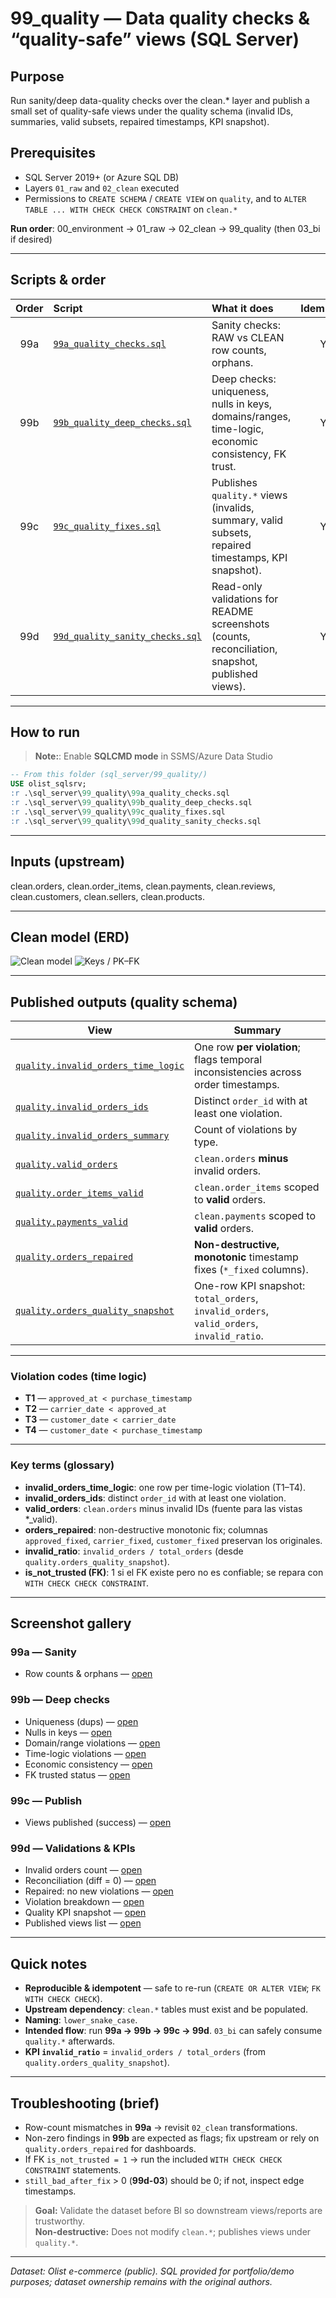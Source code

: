 # 99_quality — Data quality checks & “quality-safe” views (SQL Server)
## Purpose
Run sanity/deep data-quality checks over the clean.* layer and publish a small set of quality-safe views under the quality schema (invalid IDs, summaries, valid subsets, repaired timestamps, KPI snapshot).

## Prerequisites

- SQL Server 2019+ (or Azure SQL DB)
- Layers `01_raw` and `02_clean` executed
- Permissions to `CREATE SCHEMA` / `CREATE VIEW` on `quality`, and to `ALTER TABLE ... WITH CHECK CHECK CONSTRAINT` on `clean.*`


**Run order**: 00_environment → 01_raw → 02_clean → 99_quality (then 03_bi if desired)

---

## Scripts & order

| Order | Script                                                             | What it does                                                                                       | Idempotent |
| :---: | :----------------------------------------------------------------- | :------------------------------------------------------------------------------------------------- | :--------: |
|  99a  | [`99a_quality_checks.sql`](./99a_quality_checks.sql)               | Sanity checks: RAW vs CLEAN row counts, orphans.                                                   |     Yes    |
|  99b  | [`99b_quality_deep_checks.sql`](./99b_quality_deep_checks.sql)     | Deep checks: uniqueness, nulls in keys, domains/ranges, time-logic, economic consistency, FK trust.    |     Yes    |
|  99c  | [`99c_quality_fixes.sql`](./99c_quality_fixes.sql)                 | Publishes `quality.*` views (invalids, summary, valid subsets, repaired timestamps, KPI snapshot). |     Yes    |
|  99d  | [`99d_quality_sanity_checks.sql`](./99d_quality_sanity_checks.sql) | Read-only validations for README screenshots (counts, reconciliation, snapshot, published views).  |     Yes    |

---

## How to run
> **Note:**: Enable **SQLCMD mode** in SSMS/Azure Data Studio
```sql
-- From this folder (sql_server/99_quality/)
USE olist_sqlsrv;
:r .\sql_server\99_quality\99a_quality_checks.sql
:r .\sql_server\99_quality\99b_quality_deep_checks.sql
:r .\sql_server\99_quality\99c_quality_fixes.sql
:r .\sql_server\99_quality\99d_quality_sanity_checks.sql
```
---

## Inputs (upstream)
clean.orders, clean.order_items, clean.payments, clean.reviews, clean.customers, clean.sellers, clean.products.

---

## Clean model (ERD)

![Clean model](./screenshots/readme_00_model_clean.png)
![Keys / PK–FK](./screenshots/readme_00_model_clean_keys.png)


---

## Published outputs (quality schema)

| View                                                           | Summary                                                                                  |
| -------------------------------------------------------------- | ---------------------------------------------------------------------------------------- |
| [`quality.invalid_orders_time_logic`](./99c_quality_fixes.sql) | One row **per violation**; flags temporal inconsistencies across order timestamps.       |
| [`quality.invalid_orders_ids`](./99c_quality_fixes.sql)        | Distinct `order_id` with at least one violation.                                         |
| [`quality.invalid_orders_summary`](./99c_quality_fixes.sql)    | Count of violations by type.                                                             |
| [`quality.valid_orders`](./99c_quality_fixes.sql)              | `clean.orders` **minus** invalid orders.                                                 |
| [`quality.order_items_valid`](./99c_quality_fixes.sql)         | `clean.order_items` scoped to **valid** orders.                                          |
| [`quality.payments_valid`](./99c_quality_fixes.sql)            | `clean.payments` scoped to **valid** orders.                                             |
| [`quality.orders_repaired`](./99c_quality_fixes.sql)           | **Non-destructive, monotonic** timestamp fixes (`*_fixed` columns).                      |
| [`quality.orders_quality_snapshot`](./99c_quality_fixes.sql)   | One-row KPI snapshot: `total_orders`, `invalid_orders`, `valid_orders`, `invalid_ratio`. |


---

### Violation codes (time logic)
- **T1** — `approved_at < purchase_timestamp`
- **T2** — `carrier_date < approved_at`
- **T3** — `customer_date < carrier_date`
- **T4** — `customer_date < purchase_timestamp`

---

### Key terms (glossary)
- **invalid_orders_time_logic**: one row per time-logic violation (T1–T4).
- **invalid_orders_ids**: distinct `order_id` with at least one violation.
- **valid_orders**: `clean.orders` minus invalid IDs (fuente para las vistas *_valid).
- **orders_repaired**: non-destructive monotonic fix; columnas `approved_fixed`, `carrier_fixed`, `customer_fixed` preservan los originales.
- **invalid_ratio**: `invalid_orders / total_orders` (desde `quality.orders_quality_snapshot`).
- **is_not_trusted (FK)**: 1 si el FK existe pero no es confiable; se repara con `WITH CHECK CHECK CONSTRAINT`.

---

## Screenshot gallery

### 99a — Sanity
- Row counts & orphans — [open](./screenshots/99a/readme_99a_sanity_counts_and_orphans.png)

### 99b — Deep checks
- Uniqueness (dups) — [open](./screenshots/99b/readme_99b_01_uniqueness_dups.png)
- Nulls in keys — [open](./screenshots/99b/readme_99b_02_nulls_in_keys.png)
- Domain/range violations — [open](./screenshots/99b/readme_99b_03_domain_range_violations.png)
- Time-logic violations — [open](./screenshots/99b/readme_99b_04_time_logic_violations.png)
- Economic consistency — [open](./screenshots/99b/readme_99b_05_economic_consistency_diffs.png)
- FK trusted status — [open](./screenshots/99b/readme_99b_06_fk_trusted_status.png)

### 99c — Publish
- Views published (success) — [open](./screenshots/99c/readme_99c_quality_views_publish_success.png)

### 99d — Validations & KPIs
- Invalid orders count — [open](./screenshots/99d/readme_99d_01_invalid_orders_count.png)
- Reconciliation (diff = 0) — [open](./screenshots/99d/readme_99d_02_reconciliation_diff_zero.png)
- Repaired: no new violations — [open](./screenshots/99d/readme_99d_03_repaired_no_violations.png)
- Violation breakdown — [open](./screenshots/99d/readme_99d_04_violation_breakdown.png)
- Quality KPI snapshot — [open](./screenshots/99d/readme_99d_05_quality_snapshot_kpi.png)
- Published views list — [open](./screenshots/99d/readme_99d_06_views_published_list.png)


---

## Quick notes
- **Reproducible & idempotent** — safe to re-run (`CREATE OR ALTER VIEW`; `FK WITH CHECK CHECK`).
- **Upstream dependency**: `clean.*` tables must exist and be populated.
- **Naming**: `lower_snake_case`.
- **Intended flow**: run **99a → 99b → 99c → 99d**. `03_bi` can safely consume `quality.*` afterwards.
- **KPI `invalid_ratio`** = `invalid_orders / total_orders` (from `quality.orders_quality_snapshot`).

---

## Troubleshooting (brief)
- Row-count mismatches in **99a** → revisit `02_clean` transformations.
- Non-zero findings in **99b** are expected as flags; fix upstream or rely on `quality.orders_repaired` for dashboards.
- If FK `is_not_trusted = 1` → run the included `WITH CHECK CHECK CONSTRAINT` statements.
- `still_bad_after_fix` > 0 (**99d-03**) should be 0; if not, inspect edge timestamps.

> **Goal:** Validate the dataset before BI so downstream views/reports are trustworthy.  
> **Non-destructive:** Does not modify `clean.*`; publishes views under `quality.*`.

---

*Dataset: Olist e-commerce (public). SQL provided for portfolio/demo purposes; dataset ownership remains with the original authors.*
